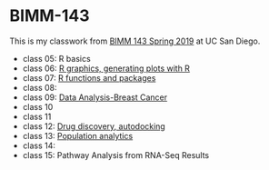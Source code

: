 # BIMM-143

This is my classwork from [BIMM 143 Spring 2019](https://bioboot.github.io/bimm143_S19/) at UC San Diego.

- class 05: R basics
- class 06: [R graphics, generating plots with R](https://github.com/h6duong/bimm143_classwork_S19/blob/master/class06/Class6.md)
- class 07: [R functions and packages](https://github.com/h6duong/bimm143_classwork_S19/blob/master/class07/class7.md)
- class 08: 
- class 09: [Data Analysis-Breast Cancer](https://github.com/h6duong/bimm143_classwork_S19/blob/master/class09/class9.md)
- class 10
- class 11
- class 12: [Drug discovery, autodocking](https://github.com/h6duong/bimm143_classwork_S19/blob/master/class13/class12.md)
- class 13: [Population analytics](https://github.com/h6duong/bimm143_classwork_S19/blob/master/class1%203/class13.md)
- class 14:
- class 15: Pathway Analysis from RNA-Seq Results
